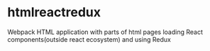 # htmlreactredux
Webpack HTML application with parts of html pages loading React components(outside react ecosystem) and using Redux 
